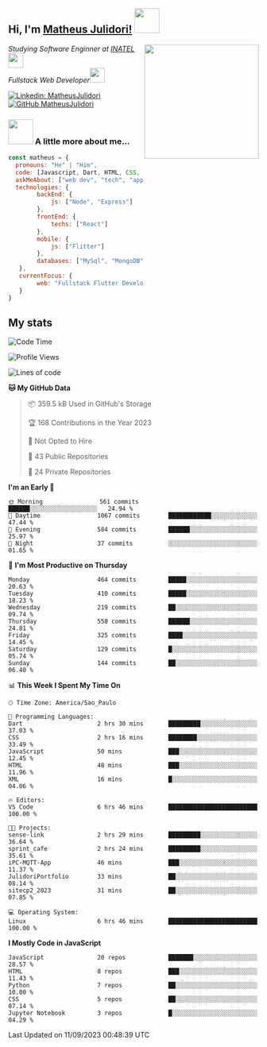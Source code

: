 <h2> Hi, I'm <a href="https://matheusjulidori.github.io" target="_blank">Matheus Julidori!</a> <img src="https://media.giphy.com/media/12oufCB0MyZ1Go/giphy.gif" width="50"></h2>
<img align='right' src="https://media.giphy.com/media/3oKIPnAiaMCws8nOsE/giphy.gif" width="230" height="auto">
<p><em>Studying Software Enginner at <a href="http://www.inatel.br" target="_blank">INATEL</a><img src="https://media.giphy.com/media/fYSnHlufseco8Fh93Z/giphy.gif" width="30"></br>
  Fullstack Web Developer<img src="https://media.giphy.com/media/WUlplcMpOCEmTGBtBW/giphy.gif" width="30">
</em></p>

[![Linkedin: MatheusJulidori](https://img.shields.io/badge/-MatheusJulidori-blue?style=flat-square&logo=Linkedin&logoColor=white&link=https://www.linkedin.com/in/MatheusJulidori/)](https://www.linkedin.com/in/MatheusJulidori/)
[![GitHub MatheusJulidori](https://img.shields.io/github/followers/matheusjulidori?label=follow&style=social)](https://github.com/MatheusJulidori)


### <img src="https://media.giphy.com/media/VgCDAzcKvsR6OM0uWg/giphy.gif" width="50"> A little more about me...  

```javascript
const matheus = {
  pronouns: "He" | "Him",
  code: [Javascript, Dart, HTML, CSS, Python, Java, C++],
  askMeAbout: ["web dev", "tech", "app dev", "games"],
  technologies: {
        backEnd: {
            js: ["Node", "Express"]
        },
        frontEnd: {
            techs: ["React"]
        },
        mobile: {
            js: ["Flitter"]
        },
        databases: ["MySql", "MongoDB","PostgreSQL","MariaDB"],
   },
   currentFocus: {
        web: "Fullstack Flutter Development"
   }
}
```
<h2>My stats</h2>

<!--START_SECTION:waka-->
![Code Time](http://img.shields.io/badge/Code%20Time-343%20hrs%2025%20mins-blue)

![Profile Views](http://img.shields.io/badge/Profile%20Views-0-blue)

![Lines of code](https://img.shields.io/badge/From%20Hello%20World%20I%27ve%20Written-7.1%20million%20lines%20of%20code-blue)

**🐱 My GitHub Data** 

> 📦 359.5 kB Used in GitHub's Storage 
 > 
> 🏆 168 Contributions in the Year 2023
 > 
> 🚫 Not Opted to Hire
 > 
> 📜 43 Public Repositories 
 > 
> 🔑 24 Private Repositories 
 > 
**I'm an Early 🐤** 

```text
🌞 Morning                561 commits         ██████░░░░░░░░░░░░░░░░░░░   24.94 % 
🌆 Daytime                1067 commits        ████████████░░░░░░░░░░░░░   47.44 % 
🌃 Evening                584 commits         ██████░░░░░░░░░░░░░░░░░░░   25.97 % 
🌙 Night                  37 commits          ░░░░░░░░░░░░░░░░░░░░░░░░░   01.65 % 
```
📅 **I'm Most Productive on Thursday** 

```text
Monday                   464 commits         █████░░░░░░░░░░░░░░░░░░░░   20.63 % 
Tuesday                  410 commits         █████░░░░░░░░░░░░░░░░░░░░   18.23 % 
Wednesday                219 commits         ██░░░░░░░░░░░░░░░░░░░░░░░   09.74 % 
Thursday                 558 commits         ██████░░░░░░░░░░░░░░░░░░░   24.81 % 
Friday                   325 commits         ████░░░░░░░░░░░░░░░░░░░░░   14.45 % 
Saturday                 129 commits         █░░░░░░░░░░░░░░░░░░░░░░░░   05.74 % 
Sunday                   144 commits         ██░░░░░░░░░░░░░░░░░░░░░░░   06.40 % 
```


📊 **This Week I Spent My Time On** 

```text
🕑︎ Time Zone: America/Sao_Paulo

💬 Programming Languages: 
Dart                     2 hrs 30 mins       █████████░░░░░░░░░░░░░░░░   37.03 % 
CSS                      2 hrs 16 mins       ████████░░░░░░░░░░░░░░░░░   33.49 % 
JavaScript               50 mins             ███░░░░░░░░░░░░░░░░░░░░░░   12.45 % 
HTML                     48 mins             ███░░░░░░░░░░░░░░░░░░░░░░   11.96 % 
XML                      16 mins             █░░░░░░░░░░░░░░░░░░░░░░░░   04.06 % 

🔥 Editors: 
VS Code                  6 hrs 46 mins       █████████████████████████   100.00 % 

🐱‍💻 Projects: 
sense-link               2 hrs 29 mins       █████████░░░░░░░░░░░░░░░░   36.64 % 
sprint_cafe              2 hrs 24 mins       █████████░░░░░░░░░░░░░░░░   35.61 % 
iPC-MQTT-App             46 mins             ███░░░░░░░░░░░░░░░░░░░░░░   11.37 % 
JulidoriPortfolio        33 mins             ██░░░░░░░░░░░░░░░░░░░░░░░   08.14 % 
sitecp2_2023             31 mins             ██░░░░░░░░░░░░░░░░░░░░░░░   07.85 % 

💻 Operating System: 
Linux                    6 hrs 46 mins       █████████████████████████   100.00 % 
```

**I Mostly Code in JavaScript** 

```text
JavaScript               20 repos            ███████░░░░░░░░░░░░░░░░░░   28.57 % 
HTML                     8 repos             ███░░░░░░░░░░░░░░░░░░░░░░   11.43 % 
Python                   7 repos             ██░░░░░░░░░░░░░░░░░░░░░░░   10.00 % 
CSS                      5 repos             ██░░░░░░░░░░░░░░░░░░░░░░░   07.14 % 
Jupyter Notebook         3 repos             █░░░░░░░░░░░░░░░░░░░░░░░░   04.29 % 
```




 Last Updated on 11/09/2023 00:48:39 UTC
<!--END_SECTION:waka-->
